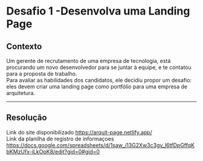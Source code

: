 <h1>Desafio 1 -Desenvolva uma Landing Page</h1>

<h2>Contexto</h2>
Um gerente de recrutamento de uma empresa de tecnologia, está procurando um
novo desenvolvedor para se juntar à equipe, e te contatou para a proposta de trabalho. 
<br>
Para avaliar as habilidades dos candidatos, ele decidiu propor um desafio: eles devem
criar uma landing page como portfólio para uma empresa de arquitetura.

<hr>
 <h2>Resolução</h2>

Link do site disponibilizado https://arquit-page.netlify.app/ <br>
Link da planilha de registro de informaçoes https://docs.google.com/spreadsheets/d/1saw_i13G2Xw3c3gv_I6tfDpGffqKbKMzUfx-iLkOpK8/edit?gid=0#gid=0
